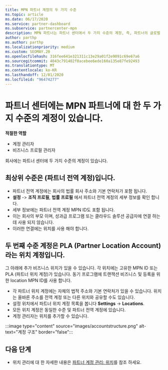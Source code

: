 ```yaml
---
title: MPN 파트너 계정의 두 가지 수준
ms.topic: article
ms.date: 06/17/2020
ms.service: partner-dashboard
ms.subservice: partnercenter-mpn
description: MPN 파트너는 파트너 센터에서 두 가지 수준의 계정, 즉, 파트너의 글로벌 계정 (표준) 및 PLA (파트너 위치 계정)에 대해 알아볼 수 있습니다.
author: parthp
ms.author: parthp
ms.localizationpriority: medium
ms.custom: SEOMAY.20
ms.openlocfilehash: 316fee641e321311c13e29a01f2e9091c69e67a6
ms.sourcegitcommit: 4043c791402f0acebee6ede160a135e87fe92493
ms.translationtype: MT
ms.contentlocale: ko-KR
ms.lasthandoff: 12/01/2020
ms.locfileid: "96474277"
---
```

# <a name="partner-center-has-two-levels-of-accounts-for-mpn-partners"></a>파트너 센터에는 MPN 파트너에 대 한 두 가지 수준의 계정이 있습니다.


**적절한 역할**

- 계정 관리자
- 비즈니스 프로필 관리자


회사에는 파트너 센터에 두 가지 수준의 계정이 있습니다.

## <a name="the-top-level-is-the-partner-global-account-pga"></a>최상위 수준은 (파트너 전역 계정)입니다.

- 파트너 전역 계정에는 회사의 법률 회사 주소와 기본 연락처가 포함 됩니다. 
- **설정**  ->  **조직 프로필**, **법률 프로필** 에서 파트너 전역 계정의 세부 정보를 확인 합니다.
- 세부 정보에는 파트너 전역 계정 MPN ID도 포함 됩니다. 
- 이는 회사의 부모 이며, 성과급 프로그램 또는 클라우드 솔루션 공급자에 연결 하는 데 사용 되지 않습니다. 
- 이러한 연결에는 위치를 사용 해야 합니다.

## <a name="the-second-level-account-is-the-location-account-called-partner-location-account-pla"></a>두 번째 수준 계정은 PLA (Partner Location Account) 라는 위치 계정입니다.

그 아래에 추가 비즈니스 위치가 있을 수 있습니다. 각 위치에는 고유한 MPN ID 또는 PLA (파트너 위치 계정)가 있습니다. 동기 프로그램에 트랜잭션 비즈니스 및 등록을 위한 location MPN ID를 사용 합니다.

- 각 파트너 위치 계정에는 자체의 법적 주소와 기본 연락처가 있을 수 있습니다. 위치는 올바른 주소를 전역 계정 또는 다른 위치와 공유할 수도 있습니다.
- 설정 위치에서 파트너 위치 계정 목록을 봅니다 **Settings**  ->  **Locations**.
- 모든 위치 계정은 동일한 수준 및 파트너 전역 계정에 있습니다.
- 계정 관리자는 위치를 추가할 수 있습니다.

:::image type="content" source="images/accountstructure.png" alt-text="계정 구조" border="false":::

## <a name="next-steps"></a>다음 단계

- 위치 관리에 대 한 자세한 내용은 [파트너 계정 관리: 위치](manage-locations.md)를 참조 하세요.
